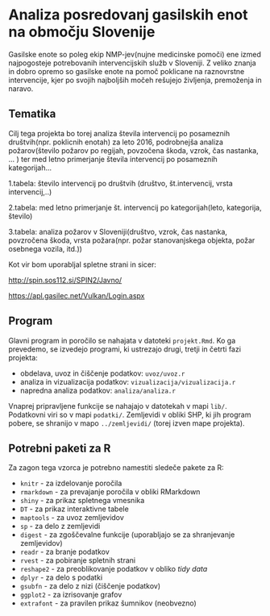 # Analiza posredovanj gasilskih enot na območju Slovenije

Gasilske enote so poleg ekip NMP-jev(nujne medicinske pomoči) ene izmed najpogosteje potrebovanih intervencijskih služb v Sloveniji. Z veliko znanja in dobro opremo so gasilske enote na pomoč poklicane na raznovrstne intervencije, kjer po svojih najboljših močeh rešujejo življenja, premoženja in naravo.


## Tematika

Cilj tega projekta bo torej analiza števila intervencij po posameznih društvih(npr. poklicnih enotah) za leto 2016, podrobnejša analiza požarov(število požarov po regijah, povzočena škoda, vzrok, čas nastanka, ... ) ter med letno primerjanje števila intervencij po posameznih kategorijah...

1.tabela: število intervencij po društvih (društvo, št.intervencij, vrsta intervencij,..)

2.tabela: med letno primerjanje št. intervencij po kategorijah(leto, kategorija, število)

3.tabela: analiza požarov v Sloveniji(društvo, vzrok, čas nastanka, povzročena škoda, vrsta požara(npr. požar stanovanjskega objekta, požar osebnega vozila, itd.))

Kot vir bom uporabljal spletne strani in sicer:


http://spin.sos112.si/SPIN2/Javno/

https://apl.gasilec.net/Vulkan/Login.aspx

## Program

Glavni program in poročilo se nahajata v datoteki `projekt.Rmd`. Ko ga prevedemo,
se izvedejo programi, ki ustrezajo drugi, tretji in četrti fazi projekta:

* obdelava, uvoz in čiščenje podatkov: `uvoz/uvoz.r`
* analiza in vizualizacija podatkov: `vizualizacija/vizualizacija.r`
* napredna analiza podatkov: `analiza/analiza.r`

Vnaprej pripravljene funkcije se nahajajo v datotekah v mapi `lib/`. Podatkovni
viri so v mapi `podatki/`. Zemljevidi v obliki SHP, ki jih program pobere, se
shranijo v mapo `../zemljevidi/` (torej izven mape projekta).

## Potrebni paketi za R

Za zagon tega vzorca je potrebno namestiti sledeče pakete za R:

* `knitr` - za izdelovanje poročila
* `rmarkdown` - za prevajanje poročila v obliki RMarkdown
* `shiny` - za prikaz spletnega vmesnika
* `DT` - za prikaz interaktivne tabele
* `maptools` - za uvoz zemljevidov
* `sp` - za delo z zemljevidi
* `digest` - za zgoščevalne funkcije (uporabljajo se za shranjevanje zemljevidov)
* `readr` - za branje podatkov
* `rvest` - za pobiranje spletnih strani
* `reshape2` - za preoblikovanje podatkov v obliko *tidy data*
* `dplyr` - za delo s podatki
* `gsubfn` - za delo z nizi (čiščenje podatkov)
* `ggplot2` - za izrisovanje grafov
* `extrafont` - za pravilen prikaz šumnikov (neobvezno)
